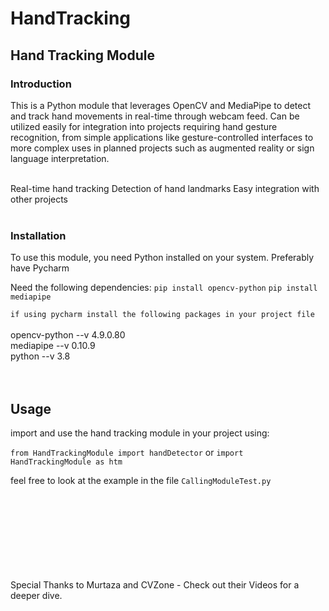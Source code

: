 # HandTracking<br>

## Hand Tracking Module<br>

### Introduction<br>

This is a Python module that leverages OpenCV and MediaPipe to detect and track hand movements in real-time through webcam feed. Can be utilized easily for integration into projects requiring hand gesture recognition, from simple applications like gesture-controlled interfaces to more complex uses in planned projects such as augmented reality or sign language interpretation.
<br><br>

Real-time hand tracking
Detection of hand landmarks
Easy integration with other projects
<br>
<br>

### Installation
To use this module, you need Python installed on your system. Preferably have Pycharm
<br>

Need the following dependencies:
`pip install opencv-python`
`pip install mediapipe`
<br>

`if using pycharm install the following packages in your project file`<br><br>
opencv-python --v 4.9.0.80 <br>
mediapipe --v 0.10.9 <br>
python --v 3.8<br>
<br>
<br>

## Usage
import and use the hand tracking module in your project using:
<br>

`from HandTrackingModule import handDetector` or `import HandTrackingModule as htm`
<br>

feel free to look at the example in the file `CallingModuleTest.py`
<br>
<br>
<br>
<br>
<br>
<br>
<br>
<br>
<br>





Special Thanks to Murtaza and CVZone - Check out their Videos for a deeper dive.
